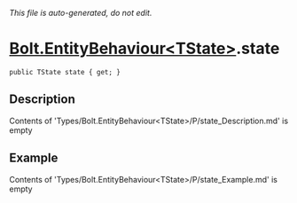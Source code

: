 *This file is auto-generated, do not edit.*

# [Bolt.EntityBehaviour&lt;TState&gt;](Types/Bolt.EntityBehaviour&lt;TState&gt;.md).state
`public TState state { get; }`
## Description
Contents of 'Types/Bolt.EntityBehaviour&lt;TState&gt;/P/state_Description.md' is empty
## Example
Contents of 'Types/Bolt.EntityBehaviour&lt;TState&gt;/P/state_Example.md' is empty
